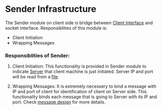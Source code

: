 # Sender Infrastructure
The Sender module on client side is bridge between <a href="../Client_Interface/">Client Interface</a> and socket interface. Responsiblities of this module is:
- Client Initiation
- Wrapping Messages

### Responsiblities of Sender:

1. Client Initiation:
    This functionality is provided in Sender module to indicate <a href="../../Server/">Server</a> that client machine is just initiated. Server IP and port will be read from a <a href="../Settings/server.txt">file</a>.
    
2. Wrapping Messages:
    It is extremely necessery to bind a message with IP and port of client for identification of client on Server side. This functionality binds each message that is going to Server with its IP and port. Check <a href="../Messages/">message design</a> for more details.
